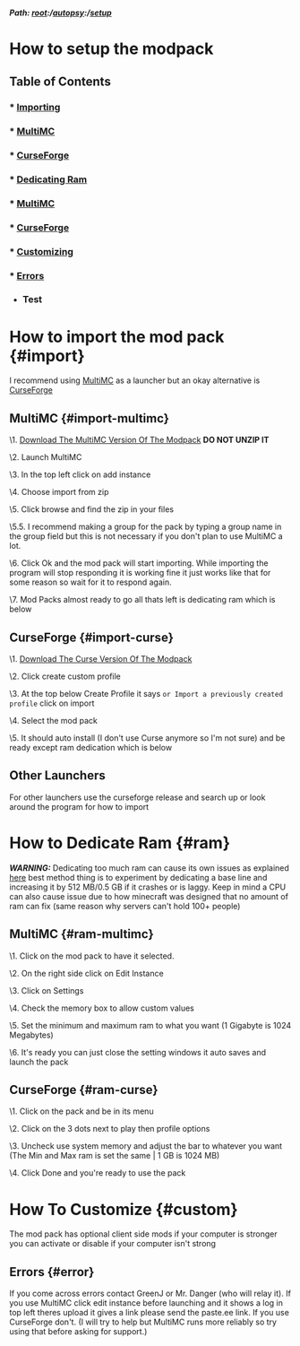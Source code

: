 ##### Path: [root](https://greenj.net):/[autopsy](https://greenj.net/autopsy):/[setup](https://greenj.net/autopsy/setup)

# How to setup the modpack

## Table of Contents
### * [Importing](import)
###     * [MultiMC](#import-multimc)
###     * [CurseForge](#import-curse)
### * [Dedicating Ram](#ram)
###     * [MultiMC](#ram-multimc)
###     * [CurseForge](#ram-curse)
### * [Customizing](#custom)
### * [Errors](#error)
* ### Test

# How to import the mod pack {#import}

I recommend using [MultiMC]() as a launcher but an okay alternative is [CurseForge]()

## MultiMC {#import-multimc}

\1. [Download The MultiMC Version Of The Modpack](link) **DO NOT UNZIP IT**

\2. Launch MultiMC

\3. In the top left click on add instance

\4. Choose import from zip

\5. Click browse and find the zip in your files

\5.5. I recommend making a group for the pack by typing a group name in the group field but this is not necessary if you don't plan to use MultiMC a lot.

\6. Click Ok and the mod pack will start importing. While importing the program will stop responding it is working fine it just works like that for some reason so wait for it to respond again.

\7. Mod Packs almost ready to go all thats left is dedicating ram which is below


## CurseForge {#import-curse}

\1. [Download The Curse Version Of The Modpack](link)

\2. Click create custom profile

\3. At the top below Create Profile it says `or Import a previously created profile` click on import

\4. Select the mod pack

\5. It should auto install (I don't use Curse anymore so I'm not sure) and be ready except ram dedication which is below

## Other Launchers

For other launchers use the curseforge release and search up or look around the program for how to import

# How to Dedicate Ram {#ram}

***WARNING:*** Dedicating too much ram can cause its own issues as explained [here](https://vazkii.net/blog_archive/#blog/ram-explanation) best method thing is to experiment by dedicating a base line and increasing it by 512 MB/0.5 GB if it crashes or is laggy. 
Keep in mind a CPU can also cause issue due to how minecraft was designed that no amount of ram can fix (same reason why servers can't hold 100+ people)

## MultiMC {#ram-multimc}

\1. Click on the mod pack to have it selected.

\2. On the right side click on Edit Instance

\3. Click on Settings

\4. Check the memory box to allow custom values

\5. Set the minimum and maximum ram to what you want (1 Gigabyte is 1024 Megabytes)

\6. It's ready you can just close the setting windows it auto saves and launch the pack

## CurseForge {#ram-curse}

\1. Click on the pack and be in its menu

\2. Click on the 3 dots next to play then profile options

\3. Uncheck use system memory and adjust the bar to whatever you want (The Min and Max ram is set the same \| 1 GB is 1024 MB)

\4. Click Done and you're ready to use the pack

# How To Customize {#custom}

The mod pack has optional client side mods if your computer is stronger you can activate or disable if your computer isn't strong

## Errors {#error}

If you come across errors contact GreenJ or Mr. Danger (who will relay it). If you use MultiMC click edit instance before launching and it shows a log in top left theres upload it gives a link please send the paste.ee link. If you use CurseForge don't. (I will try to help but MultiMC runs more reliably so try using that before asking for support.)